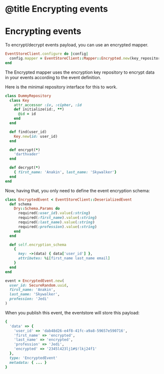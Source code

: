 # @title Encrypting events

# Encrypting events

To encrypt/decrypt events payload, you can use an encrypted mapper.


```ruby
EventStoreClient.configure do |config|
  config.mapper = EventStoreClient::Mapper::Encrypted.new(key_repository, config: config)
end
```

The Encrypted mapper uses the encryption key repository to encrypt data in your events according to the event definition.

Here is the minimal repository interface for this to work.

```ruby
class DummyRepository
  class Key
    attr_accessor :iv, :cipher, :id
    def initialize(id:, **)
      @id = id
    end
  end

  def find(user_id)
    Key.new(id: user_id)
  end

  def encrypt(*)
    'darthvader'
  end

  def decrypt(*)
    { first_name: 'Anakin', last_name: 'Skywalker'}
  end
end
```

Now, having that, you only need to define the event encryption schema:

```ruby
class EncryptedEvent < EventStoreClient::DeserializedEvent
  def schema
    Dry::Schema.Params do
      required(:user_id).value(:string)
      required(:first_name).value(:string)
      required(:last_name).value(:string)
      required(:profession).value(:string)
    end
  end

  def self.encryption_schema
    {
      key: ->(data) { data['user_id'] },
      attributes: %i[first_name last_name email]
    }
  end
end

event = EncryptedEvent.new(
  user_id: SecureRandom.uuid,
  first_name: 'Anakin',
  last_name: 'Skywalker',
  profession: 'Jedi'
)
```

When you publish this event, the eventstore will store this payload:

```ruby
{
  'data' => {
    'user_id' => 'dab48d26-e4f8-41fc-a9a8-59657e590716',
    'first_name' => 'encrypted',
    'last_name' => 'encrypted',
    'profession' => 'Jedi',
    'encrypted' => '2345l423lj1#$!lkj24f1'
  },
  type: 'EncryptedEvent'
  metadata: { ... }
}
```
